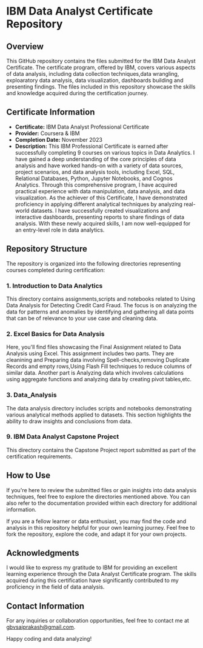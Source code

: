 # IBM Data Analyst Certificate Repository

## Overview

This GitHub repository contains the files submitted for the IBM Data Analyst Certificate. The certificate program, offered by IBM, covers various aspects of data analysis, including data collection techniques,data wrangling, exploaratory data analysis, data visualization, dashboards building and presenting findings. The files included in this repository showcase the skills and knowledge acquired during the certification journey.

## Certificate Information

- **Certificate:** IBM Data Analyst Professional Certificate
- **Provider:** Coursera & IBM
- **Completion Date:** November 2023
- **Description:** This IBM Professional Certificate is earned after successfully completing 9 courses on various topics in Data Analytics. I have gained a deep understanding of the core principles of data analysis and have worked hands-on with a variety of data sources, project scenarios, and data analysis tools, including Excel, SQL, Relational Databases, Python, Jupyter Notebooks, and Cognos Analytics. Through this comprehensive program, I have acquired practical experience with data manipulation, data analysis, and data visualization. As the achiever of this Certificate, I have demonstrated proficiency in applying different analytical techniques by analyzing real-world datasets. I have successfully created visualizations and interactive dashboards, presenting reports to share findings of data analysis. With these newly acquired skills, I am now well-equipped for an entry-level role in data analytics.

## Repository Structure

The repository is organized into the following directories representing courses completed during certification:

### 1. **Introduction to Data Analytics**

This directory contains assignments,scripts and notebooks related to Using Data Analysis for Detecting Credit Card Fraud. The focus is on analyzing the data for patterns and anomalies by identifying and gathering all data points that can be of relevance to your use case and cleaning data.

### 2. **Excel Basics for Data Analysis**

Here, you'll find files showcasing the Final Assignment related to Data Analysis using Excel. This assignment includes two parts. They are cleanining and Preparing data involving Spell-checks,removing Duplicate Records and empty rows,Using Flash Fill techniques to reduce columns of similar data. Another part is Analyzing data which involves calculations using aggregate functions and analyzing data by creating pivot tables,etc.

### 3. **Data_Analysis**

The data analysis directory includes scripts and notebooks demonstrating various analytical methods applied to datasets. This section highlights the ability to draw insights and conclusions from data.

### 9. **IBM Data Analyst Capstone Project**

This directory contains the Capstone Project report submitted as part of the certification requirements.

## How to Use

If you're here to review the submitted files or gain insights into data analysis techniques, feel free to explore the directories mentioned above. You can also refer to the documentation provided within each directory for additional information.

If you are a fellow learner or data enthusiast, you may find the code and analysis in this repository helpful for your own learning journey. Feel free to fork the repository, explore the code, and adapt it for your own projects.

## Acknowledgments

I would like to express my gratitude to IBM for providing an excellent learning experience through the Data Analyst Certificate program. The skills acquired during this certification have significantly contributed to my proficiency in the field of data analysis.

## Contact Information

For any inquiries or collaboration opportunities, feel free to contact me at gbvsaiprakash@gmail.com.

Happy coding and data analyzing!
